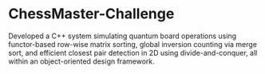 # ChessMaster-Challenge
Developed a C++ system simulating quantum board operations using functor-based row-wise matrix sorting, global inversion counting via merge sort, and efficient closest pair detection in 2D using divide-and-conquer, all within an object-oriented design framework.
